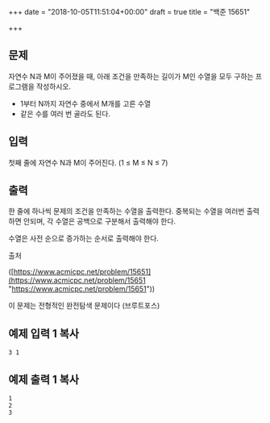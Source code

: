 +++
date = "2018-10-05T11:51:04+00:00"
draft = true
title = "백준 15651"

+++
## 문제

자연수 N과 M이 주어졌을 때, 아래 조건을 만족하는 길이가 M인 수열을 모두 구하는 프로그램을 작성하시오.

* 1부터 N까지 자연수 중에서 M개를 고른 수열
* 같은 수를 여러 번 골라도 된다.

## 입력

첫째 줄에 자연수 N과 M이 주어진다. (1 ≤ M ≤ N ≤ 7)

## 출력

한 줄에 하나씩 문제의 조건을 만족하는 수열을 출력한다. 중복되는 수열을 여러번 출력하면 안되며, 각 수열은 공백으로 구분해서 출력해야 한다.

수열은 사전 순으로 증가하는 순서로 출력해야 한다.

출처

([https://www.acmicpc.net/problem/15651](https://www.acmicpc.net/problem/15651 "https://www.acmicpc.net/problem/15651"))

이 문제는 전형적인 완전탐색 문제이다 (브루트포스)

## 예제 입력 1 복사

    3 1
    

## 예제 출력 1 복사

    1
    2
    3